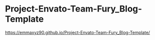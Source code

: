 # Project-Envato-Team-Fury_Blog-Template



https://emmaxyz90.github.io/Project-Envato-Team-Fury_Blog-Template/
